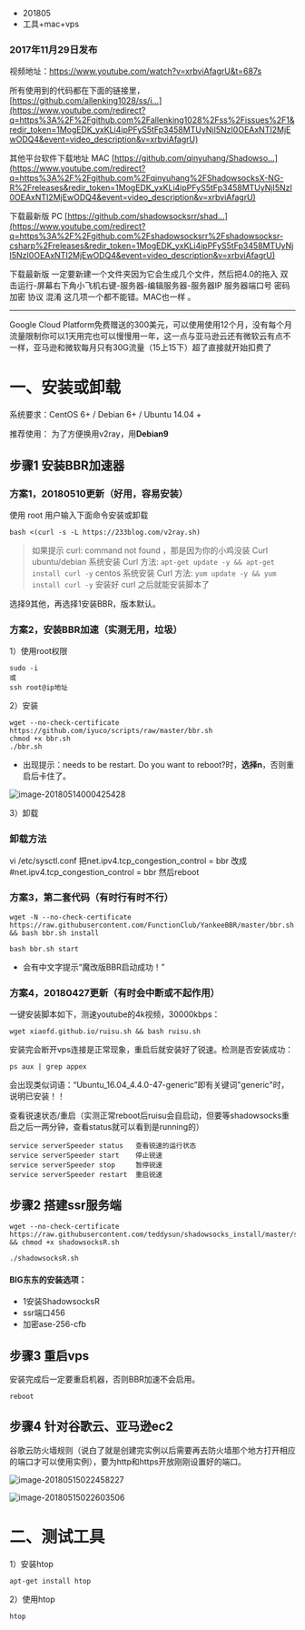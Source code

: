 * 201805
* 工具+mac+vps



### 2017年11月29日发布

视频地址：https://www.youtube.com/watch?v=xrbviAfagrU&t=687s

所有使用到的代码都在下面的链接里， [https://github.com/allenking1028/ss/i...](https://www.youtube.com/redirect?q=https%3A%2F%2Fgithub.com%2Fallenking1028%2Fss%2Fissues%2F1&redir_token=1MogEDK_yxKLi4ipPFyS5tFp3458MTUyNjI5NzI0OEAxNTI2MjEwODQ4&event=video_description&v=xrbviAfagrU) 

其他平台软件下载地址 MAC   [https://github.com/qinyuhang/Shadowso...](https://www.youtube.com/redirect?q=https%3A%2F%2Fgithub.com%2Fqinyuhang%2FShadowsocksX-NG-R%2Freleases&redir_token=1MogEDK_yxKLi4ipPFyS5tFp3458MTUyNjI5NzI0OEAxNTI2MjEwODQ4&event=video_description&v=xrbviAfagrU) 

下载最新版 PC [https://github.com/shadowsocksrr/shad...](https://www.youtube.com/redirect?q=https%3A%2F%2Fgithub.com%2Fshadowsocksrr%2Fshadowsocksr-csharp%2Freleases&redir_token=1MogEDK_yxKLi4ipPFyS5tFp3458MTUyNjI5NzI0OEAxNTI2MjEwODQ4&event=video_description&v=xrbviAfagrU) 

下载最新版 一定要新建一个文件夹因为它会生成几个文件，然后把4.0的拖入 双击运行-屏幕右下角小飞机右键-服务器-编辑服务器-服务器IP 服务器端口号 密码 加密 协议 混淆 这几项一个都不能错。MAC也一样 。

---------------------------

 Google Cloud Platform免费赠送的300美元，可以使用使用12个月，没有每个月流量限制你可以1天用完也可以慢慢用一年，这一点与亚马逊云还有微软云有点不一样，亚马逊和微软每月只有30G流量（15上15下）超了直接就开始扣费了



# 一、安装或卸载

系统要求：CentOS 6+ / Debian 6+ / Ubuntu 14.04 +

推荐使用： 为了方便换用v2ray，用**Debian9**

## 步骤1 安装BBR加速器

### 方案1，20180510更新（好用，容易安装）

使用 root 用户输入下面命令安装或卸载

```
bash <(curl -s -L https://233blog.com/v2ray.sh)
```

> 如果提示 curl: command not found ，那是因为你的小鸡没装 Curl ubuntu/debian 系统安装 Curl 方法: `apt-get update -y && apt-get install curl -y` centos 系统安装 Curl 方法: `yum update -y && yum install curl -y` 安装好 curl 之后就能安装脚本了

选择9其他，再选择1安装BBR，版本默认。

### 方案2，安装BBR加速（实测无用，垃圾）

1）使用root权限

```
sudo -i
或
ssh root@ip地址
```

2）安装

```
wget --no-check-certificate https://github.com/iyuco/scripts/raw/master/bbr.sh
chmod +x bbr.sh
./bbr.sh
```

* 出现提示：needs to be restart. Do you want to reboot?时，**选择n**，否则重启后卡住了。

![image-20180514000425428](https://ws3.sinaimg.cn/large/006tKfTcly1fra5ranxtvj30xi07lgqb.jpg)

3）卸载

### 卸载方法

vi /etc/sysctl.conf
把net.ipv4.tcp_congestion_control = bbr
改成#net.ipv4.tcp_congestion_control = bbr
然后reboot

### 方案3，第二套代码（有时行有时不行）

```
wget -N --no-check-certificate https://raw.githubusercontent.com/FunctionClub/YankeeBBR/master/bbr.sh && bash bbr.sh install
```

```
bash bbr.sh start
```

* 会有中文字提示“魔改版BBR启动成功！”

### 方案4，20180427更新（有时会中断或不起作用）

一键安装脚本如下，测速youtube的4k视频，30000kbps：

```
wget xiaofd.github.io/ruisu.sh && bash ruisu.sh  
```

安装完会断开vps连接是正常现象，重启后就安装好了锐速。检测是否安装成功：

```
ps aux | grep appex
```

会出现类似词语：“Ubuntu_16.04_4.4.0-47-generic”即有关键词"generic"时，说明已安装！！

查看锐速状态/重启（实测正常reboot后ruisu会自启动，但要等shadowsocks重启之后一两分钟，查看status就可以看到是running的）

```
service serverSpeeder status   查看锐速的运行状态
service serverSpeeder start    停止锐速
service serverSpeeder stop     暂停锐速
service serverSpeeder restart  重启锐速
```

## 步骤2 搭建ssr服务端

```
wget --no-check-certificate https://raw.githubusercontent.com/teddysun/shadowsocks_install/master/shadowsocksR.sh && chmod +x shadowsocksR.sh
```

```
./shadowsocksR.sh
```

#### BIG东东的安装选项：

* 1安装ShadowsocksR
* ssr端口456
* 加密ase-256-cfb

## 步骤3 重启vps

安装完成后一定要重启机器，否则BBR加速不会启用。

```
reboot
```

## 步骤4 针对谷歌云、亚马逊ec2

谷歌云防火墙规则（说白了就是创建完实例以后需要再去防火墙那个地方打开相应的端口才可以使用实例），要为http和https开放刚刚设置好的端口。

![image-20180515022458227](https://ws3.sinaimg.cn/large/006tKfTcly1frbffu2nkdj30my0esdhz.jpg)

![image-20180515022603506](https://ws3.sinaimg.cn/large/006tKfTcly1frbfgzenu8j30en0dqwg5.jpg)



# 二、测试工具

1）安装htop

```
apt-get install htop
```

2）使用htop

```
htop
```

